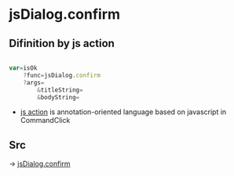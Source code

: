 # jsDialog.confirm

## Difinition by js action

```js.js

var=isOk
	?func=jsDialog.confirm
	?args=
		&titleString=
		&bodyString=
```

- [js action]() is annotation-oriented language based on javascript in CommandClick

## Src

-> [jsDialog.confirm](https://github.com/puutaro/CommandClick/blob/master/app/src/main/java/com/puutaro/commandclick/fragment_lib/terminal_fragment/js_interface/dialog/JsDialog.kt#L380)


